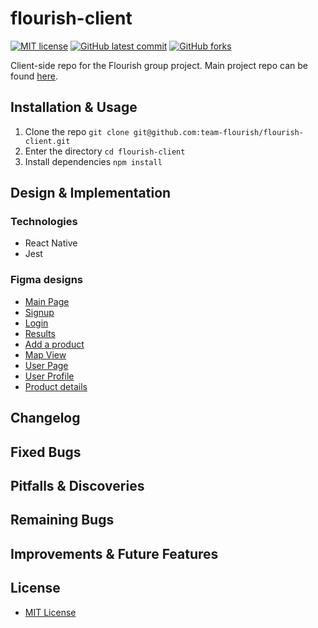# flourish-client

<!-- badges -->
[![MIT license](https://img.shields.io/badge/License-MIT-blue.svg)](https://www.mit.edu/~amini/LICENSE.md)
[![GitHub latest commit](https://img.shields.io/github/last-commit/team-flourish/flourish-client.svg)](https://github.com/team-flourish/flourish-client/commit/)
[![GitHub forks](https://img.shields.io/github/forks/team-flourish/flourish-client.svg)](https://github.com/team-flourish/flourish-client)

Client-side repo for the Flourish group project. Main project repo can be found [here](https://github.com/team-flourish/flourish).

## Installation & Usage

1. Clone the repo `git clone git@github.com:team-flourish/flourish-client.git`
2. Enter the directory `cd flourish-client`
3. Install dependencies `npm install`
   
<!-- to-do: usage -->

## Design & Implementation

### Technologies

* React Native
* Jest

### Figma designs

* [Main Page](assets/figma/main.png)
* [Signup](assets/figma/signup.png)
* [Login](assets/figma/login.png)
* [Results](assets/figma/results.png)
* [Add a product](assets/figma/add_product.png)
* [Map View](assets/figma/map.png)
* [User Page](assets/figma/user.png)
* [User Profile](assets/figma/profile.png)
* [Product details](assets/figma/product.png)

## Changelog



## Fixed Bugs



## Pitfalls & Discoveries



## Remaining Bugs



## Improvements & Future Features



## License

* [MIT License](https://www.mit.edu/~amini/LICENSE.md)
